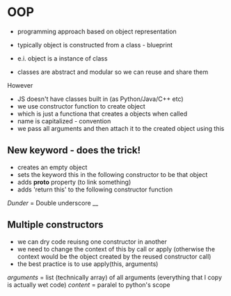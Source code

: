 # OOP

* programming approach based on object representation

* typically object is constructed from a class - blueprint
* e.i. object is a instance of class
* classes are abstract and modular so we can reuse and share them

However
* JS doesn't have classes built in (as Python/Java/C++ etc)
* we use constructor function to create object
* which is just a functiona that creates a objects when called
* name is capitalized - convention
* we pass all arguments and then attach it to the created object using this

## New keyword - does the trick!

- creates an empty object
- sets the keyword this in the following constructor to be that object
- adds __proto__ property (to link something)
- adds 'return this' to the following constructor function

*Dunder* = Double underscore __

## Multiple constructors
- we can dry code reuisng one constructor in another
- we need to change the context of this by call or apply (otherwise the context would be the object created by the reused constructor call)
- the best practice is to use apply(this, arguments)

*arguments* = list (technically array) of all arguments
(everything that I copy is actually wet code)
*content* = paralel to python's scope